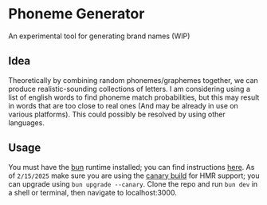 # Phoneme Generator

An experimental tool for generating brand names (WIP)

## Idea

Theoretically by combining random phonemes/graphemes together, we can produce realistic-sounding collections of letters. I am considering using a list of english words to find phoneme match probabilities, but this may result in words that are too close to real ones (And may be already in use on various platforms). This could possibly be resolved by using other languages.

## Usage

You must have the [bun](https://bun.sh/) runtime installed; you can find instructions [here](https://bun.sh/docs/installation). As of `2/15/2025` make sure you are using the [canary build](https://bun.sh/docs/installation#canary-builds) for HMR support; you can upgrade using `bun upgrade --canary`. Clone the repo and run `bun dev` in a shell or terminal, then navigate to localhost:3000.
